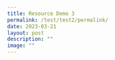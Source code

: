 ```yaml
---
title: Resource Demo 3
permalink: /test/test2/permalink/
date: 2023-03-21
layout: post
description: ""
image: ""
---
```


